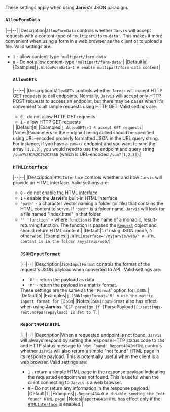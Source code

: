 These settings apply when using **Jarvis**'s JSON paradigm.

### `AllowFormData`
|--|--|
|Description|`AllowFormData` controls whether `Jarvis` will accept requests with a content-type of `'multipart/form-data'`. This makes it more convenient when using a form in a web browser as the client or to upload a file. Valid settings are:<ul><li>`1` - allow content-type `'multipart/form-data'`</li><li>`0` - Do not allow content-type `'multipart/form-data'`|
|Default|`0`|
|Examples|`j.AllowFormData←1 ⍝ enable multipart/form-data content`|

### `AllowGETs`
|--|--|
|Description|`AllowGETs` controls whether `Jarvis` will accept HTTP GET requests to call endpoints. Normally, `Jarvis` will accept only HTTP POST requests to access an endpoint, but there may be cases when it's convenient to all simple requests using HTTP GET. Valid settings are:<ul><li>`0` - do not allow HTTP GET requests</li><li>`1` - allow HTTP GET requests</li></ul>|
|Default|`0`|
|Examples|`j.AllowGETs←1 ⍝ accept GET requests`|
|Notes|Parameters to the endpoint being called should be specified using URL-encoded properly formatted JSON in the URL query string.  For instance, if you have a `sum←+/` endpoint and you want to sum the array `[1,2,3]`, you would need to use the endpoint and query string `/sum?%5B1%2C2%2C3%5D` (which is URL-encoded `/sum?[1,2,3]`).| 

### `HTMLInterface`
|--|--|
|Description|`HTMLInterface` controls whether and how `Jarvis` will provide an HTML interface. Valid settings are:<ul><li>`0` - do not enable the HTML interface</li><li>`1` - enable the **Jarvis**'s built-in HTML interface</li><li>`'path'` - a character vector naming a folder (or file) that contains the HTML content to serve. If `'path'` is a folder name, `Jarvis` will look for a file named "index.html" in that folder.</li><li>`'' 'function'` - where `function` is the name of a monadic, result-returning function. The function is passed the [`Request`](./request.md) object and should return HTML content.|
|Default|`1` if using JSON mode, `0` otherwise|
|Examples|`j.HTMLInterface←'/myjarvis/web/' ⍝ HTML content is in the folder /myjarvis/web/`|

### `JSONInputFormat`
|--|--|
|Description|`JSONInputFormat` controls the format of the request's JSON payload when converted to APL. Valid settings are:<ul><li>`'D'` - return the payload as data</li><li>`'M'` - return the payload in a matrix format.</li></ul>These settings are the same as the `'Format`' option for `⎕JSON`.|
|Default|`D`|
|Examples|`j.JSONInputFormat←'M' ⍝ use the matrix inport format for ⎕JSON`|
|Notes|`JSONInputFormat` also has effect when using **Jarvis**`s REST paradigm if [`ParsePayload`](./settings-rest.md#parsepayload) is set to `1`.|

### `Report404InHTML`
|--|--|
|Description|When a requested endpoint is not found, `Jarvis` will always respond by setting the response HTTP status code to `404` and HTTP status message to `'Not Found'`.  `Report404InHTML` controls whether `Jarvis` will also return a simple "not found" HTML page in its response payload. This is potentially useful when the client is a web browser. Valid settings are:<ul><li>`1` - return a simple HTML page in the response payload indicating the requested endpoint was not found.  This is useful when the client connecting to `Jarvis` is a web browser.</li><li>`0` - Do not return any information in the response payload.|
|Default|`1`|
|Examples|`j.Report404←0 ⍝ disable sending the "not found" HTML page`|
|Notes|`Report404InHTML` has effect only if the [`HTMLInterface`](#htmlinterface) is enabled.|